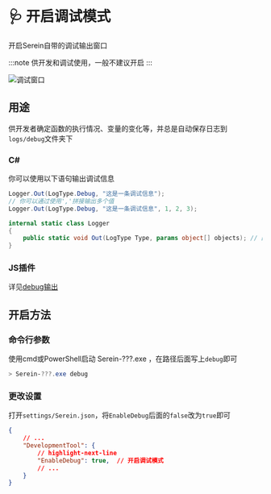# 🩺 开启调试模式

开启Serein自带的调试输出窗口

:::note
供开发和调试使用，一般不建议开启
:::

![调试窗口](/img/debug.png)

## 用途

供开发者确定函数的执行情况、变量的变化等，并总是自动保存日志到`logs/debug`文件夹下

### C\#

你可以使用以下语句输出调试信息

```csharp
Logger.Out(LogType.Debug, "这是一条调试信息");
// 你可以通过使用','拼接输出多个值
Logger.Out(LogType.Debug, "这是一条调试信息", 1, 2, 3);
```

```csharp
internal static class Logger
{
    public static void Out(LogType Type, params object[] objects); // 函数原型
}
```

### JS插件

详见[debug输出](../development/function/serein#debug输出)

## 开启方法

### 命令行参数

使用cmd或PowerShell启动 Serein-???.exe ，在路径后面写上`debug`即可

```powershell
> Serein-???.exe debug
```

### 更改设置

打开`settings/Serein.json`，将`EnableDebug`后面的`false`改为`true`即可

```json
{
    // ...
    "DevelopmentTool": {
        // highlight-next-line
        "EnableDebug": true,  // 开启调试模式
        // ...
    }
}
```
